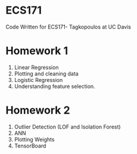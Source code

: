 # ECS171
Code Written for ECS171- Tagkopoulos at UC Davis

# Homework 1 
1. Linear Regression
2. Plotting and cleaning data
3. Logistic Regression
4. Understanding feature selection.

# Homework 2 
1. Outlier Detection (LOF and Isolation Forest)
2. ANN
3. Plotting Weights
4. TensorBoard
